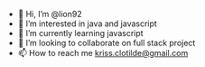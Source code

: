 - 👋 Hi, I’m @lion92
- 👀 I’m interested in java and javascript
- 🌱 I’m currently learning javascript
- 💞️ I’m looking to collaborate on full stack project
- 📫 How to reach me kriss.clotilde@gmail.com

<!---
lion92/lion92 is a ✨ special ✨ repository because its `README.md` (this file) appears on your GitHub profile.
You can click the Preview link to take a look at your changes.
--->
